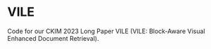 # VILE

Code for our CKIM 2023 Long Paper VILE (VILE: Block-Aware Visual Enhanced Document Retrieval).
